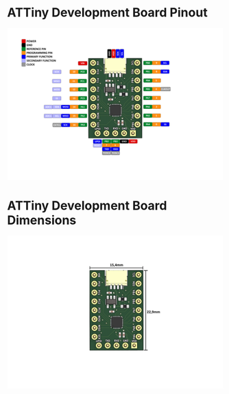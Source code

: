 # ATTiny Development Board Pinout

![ATTiny Development Board Pinout](src/ATTiny_Board_Pinout.png)

# ATTiny Development Board Dimensions

![ATTiny Development Board Dimensions](src/Attiny_Board-Dimensions.png)
